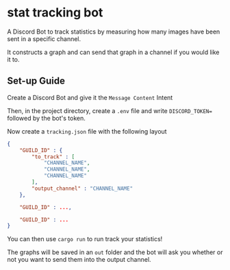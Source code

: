 # stat tracking bot

A Discord Bot to track statistics by measuring how many images have been sent in a specific channel.

It constructs a graph and can send that graph in a channel if you would like it to.

## Set-up Guide

Create a Discord Bot and give it the `Message Content` Intent

Then, in the project directory, create a `.env` file and write `DISCORD_TOKEN=` followed by the bot's token.

Now create a `tracking.json` file with the following layout

```json
{
    "GUILD_ID" : {
        "to_track" : [
            "CHANNEL_NAME",
            "CHANNEL_NAME",
            "CHANNEL_NAME"
        ],
        "output_channel" : "CHANNEL_NAME"
    },

    "GUILD_ID" : ...,

    "GUILD_ID" : ...
}
```

You can then use `cargo run` to run track your statistics!

The graphs will be saved in an `out` folder
and the bot will ask you whether or not you want to send them into the output channel.
